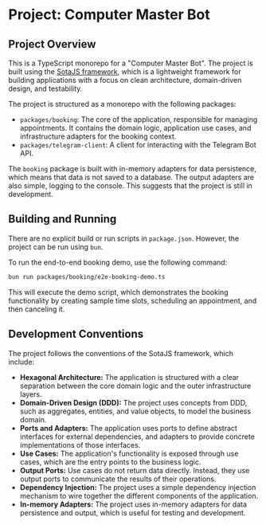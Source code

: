 # Project: Computer Master Bot

## Project Overview

This is a TypeScript monorepo for a "Computer Master Bot". The project is built using the [SotaJS framework](https://github.com/jefo/sotajs), which is a lightweight framework for building applications with a focus on clean architecture, domain-driven design, and testability.

The project is structured as a monorepo with the following packages:

*   `packages/booking`: The core of the application, responsible for managing appointments. It contains the domain logic, application use cases, and infrastructure adapters for the booking context.
*   `packages/telegram-client`: A client for interacting with the Telegram Bot API.

The `booking` package is built with in-memory adapters for data persistence, which means that data is not saved to a database. The output adapters are also simple, logging to the console. This suggests that the project is still in development.

## Building and Running

There are no explicit build or run scripts in `package.json`. However, the project can be run using `bun`.

To run the end-to-end booking demo, use the following command:

```bash
bun run packages/booking/e2e-booking-demo.ts
```

This will execute the demo script, which demonstrates the booking functionality by creating sample time slots, scheduling an appointment, and then canceling it.

## Development Conventions

The project follows the conventions of the SotaJS framework, which include:

*   **Hexagonal Architecture:** The application is structured with a clear separation between the core domain logic and the outer infrastructure layers.
*   **Domain-Driven Design (DDD):** The project uses concepts from DDD, such as aggregates, entities, and value objects, to model the business domain.
*   **Ports and Adapters:** The application uses ports to define abstract interfaces for external dependencies, and adapters to provide concrete implementations of those interfaces.
*   **Use Cases:** The application's functionality is exposed through use cases, which are the entry points to the business logic.
*   **Output Ports:** Use cases do not return data directly. Instead, they use output ports to communicate the results of their operations.
*   **Dependency Injection:** The project uses a simple dependency injection mechanism to wire together the different components of the application.
*   **In-memory Adapters:** The project uses in-memory adapters for data persistence and output, which is useful for testing and development.
